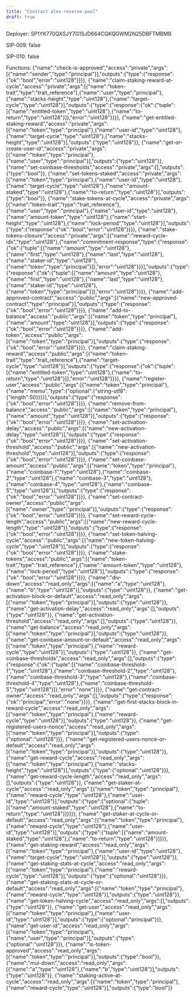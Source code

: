 ```yaml
---
title: "Contract alex-reserve-pool"
draft: true
---
```

Deployer: SP1YK770QXSJY7G1SJD664CQKQGWM2N25DBFTMBMB

SIP-009: false

SIP-010: false

Functions:
{"name":"check-is-approved","access":"private","args":[{"name":"sender","type":"principal"}],"outputs":{"type":{"response":{"ok":"bool","error":"uint128"}}}}, {"name":"claim-staking-reward-at-cycle","access":"private","args":[{"name":"token-trait","type":"trait_reference"},{"name":"user","type":"principal"},{"name":"stacks-height","type":"uint128"},{"name":"target-cycle","type":"uint128"}],"outputs":{"type":{"response":{"ok":{"tuple":[{"name":"entitled-token","type":"uint128"},{"name":"to-return","type":"uint128"}]},"error":"uint128"}}}}, {"name":"get-entitled-staking-reward","access":"private","args":[{"name":"token","type":"principal"},{"name":"user-id","type":"uint128"},{"name":"target-cycle","type":"uint128"},{"name":"stacks-height","type":"uint128"}],"outputs":{"type":"uint128"}}, {"name":"get-or-create-user-id","access":"private","args":[{"name":"token","type":"principal"},{"name":"user","type":"principal"}],"outputs":{"type":"uint128"}}, {"name":"set-coinbase-thresholds","access":"private","args":[],"outputs":{"type":"bool"}}, {"name":"set-tokens-staked","access":"private","args":[{"name":"token","type":"principal"},{"name":"user-id","type":"uint128"},{"name":"target-cycle","type":"uint128"},{"name":"amount-staked","type":"uint128"},{"name":"to-return","type":"uint128"}],"outputs":{"type":"bool"}}, {"name":"stake-tokens-at-cycle","access":"private","args":[{"name":"token-trait","type":"trait_reference"},{"name":"user","type":"principal"},{"name":"user-id","type":"uint128"},{"name":"amount-token","type":"uint128"},{"name":"start-height","type":"uint128"},{"name":"lock-period","type":"uint128"}],"outputs":{"type":{"response":{"ok":"bool","error":"uint128"}}}}, {"name":"stake-tokens-closure","access":"private","args":[{"name":"reward-cycle-idx","type":"uint128"},{"name":"commitment-response","type":{"response":{"ok":{"tuple":[{"name":"amount","type":"uint128"},{"name":"first","type":"uint128"},{"name":"last","type":"uint128"},{"name":"staker-id","type":"uint128"},{"name":"token","type":"principal"}]},"error":"uint128"}}}],"outputs":{"type":{"response":{"ok":{"tuple":[{"name":"amount","type":"uint128"},{"name":"first","type":"uint128"},{"name":"last","type":"uint128"},{"name":"staker-id","type":"uint128"},{"name":"token","type":"principal"}]},"error":"uint128"}}}}, {"name":"add-approved-contract","access":"public","args":[{"name":"new-approved-contract","type":"principal"}],"outputs":{"type":{"response":{"ok":"bool","error":"uint128"}}}}, {"name":"add-to-balance","access":"public","args":[{"name":"token","type":"principal"},{"name":"amount","type":"uint128"}],"outputs":{"type":{"response":{"ok":"bool","error":"uint128"}}}}, {"name":"add-token","access":"public","args":[{"name":"token","type":"principal"}],"outputs":{"type":{"response":{"ok":"bool","error":"uint128"}}}}, {"name":"claim-staking-reward","access":"public","args":[{"name":"token-trait","type":"trait_reference"},{"name":"target-cycle","type":"uint128"}],"outputs":{"type":{"response":{"ok":{"tuple":[{"name":"entitled-token","type":"uint128"},{"name":"to-return","type":"uint128"}]},"error":"uint128"}}}}, {"name":"register-user","access":"public","args":[{"name":"token","type":"principal"},{"name":"memo","type":{"optional":{"string-utf8":{"length":50}}}}],"outputs":{"type":{"response":{"ok":"bool","error":"uint128"}}}}, {"name":"remove-from-balance","access":"public","args":[{"name":"token","type":"principal"},{"name":"amount","type":"uint128"}],"outputs":{"type":{"response":{"ok":"bool","error":"uint128"}}}}, {"name":"set-activation-delay","access":"public","args":[{"name":"new-activation-delay","type":"uint128"}],"outputs":{"type":{"response":{"ok":"bool","error":"uint128"}}}}, {"name":"set-activation-threshold","access":"public","args":[{"name":"new-activation-threshold","type":"uint128"}],"outputs":{"type":{"response":{"ok":"bool","error":"uint128"}}}}, {"name":"set-coinbase-amount","access":"public","args":[{"name":"token","type":"principal"},{"name":"coinbase-1","type":"uint128"},{"name":"coinbase-2","type":"uint128"},{"name":"coinbase-3","type":"uint128"},{"name":"coinbase-4","type":"uint128"},{"name":"coinbase-5","type":"uint128"}],"outputs":{"type":{"response":{"ok":"bool","error":"uint128"}}}}, {"name":"set-contract-owner","access":"public","args":[{"name":"owner","type":"principal"}],"outputs":{"type":{"response":{"ok":"bool","error":"uint128"}}}}, {"name":"set-reward-cycle-length","access":"public","args":[{"name":"new-reward-cycle-length","type":"uint128"}],"outputs":{"type":{"response":{"ok":"bool","error":"uint128"}}}}, {"name":"set-token-halving-cycle","access":"public","args":[{"name":"new-token-halving-cycle","type":"uint128"}],"outputs":{"type":{"response":{"ok":"bool","error":"uint128"}}}}, {"name":"stake-tokens","access":"public","args":[{"name":"token-trait","type":"trait_reference"},{"name":"amount-token","type":"uint128"},{"name":"lock-period","type":"uint128"}],"outputs":{"type":{"response":{"ok":"bool","error":"uint128"}}}}, {"name":"div-down","access":"read_only","args":[{"name":"a","type":"uint128"},{"name":"b","type":"uint128"}],"outputs":{"type":"uint128"}}, {"name":"get-activation-block-or-default","access":"read_only","args":[{"name":"token","type":"principal"}],"outputs":{"type":"uint128"}}, {"name":"get-activation-delay","access":"read_only","args":[],"outputs":{"type":"uint128"}}, {"name":"get-activation-threshold","access":"read_only","args":[],"outputs":{"type":"uint128"}}, {"name":"get-balance","access":"read_only","args":[{"name":"token","type":"principal"}],"outputs":{"type":"uint128"}}, {"name":"get-coinbase-amount-or-default","access":"read_only","args":[{"name":"token","type":"principal"},{"name":"reward-cycle","type":"uint128"}],"outputs":{"type":"uint128"}}, {"name":"get-coinbase-thresholds","access":"read_only","args":[],"outputs":{"type":{"response":{"ok":{"tuple":[{"name":"coinbase-threshold-1","type":"uint128"},{"name":"coinbase-threshold-2","type":"uint128"},{"name":"coinbase-threshold-3","type":"uint128"},{"name":"coinbase-threshold-4","type":"uint128"},{"name":"coinbase-threshold-5","type":"uint128"}]},"error":"none"}}}}, {"name":"get-contract-owner","access":"read_only","args":[],"outputs":{"type":{"response":{"ok":"principal","error":"none"}}}}, {"name":"get-first-stacks-block-in-reward-cycle","access":"read_only","args":[{"name":"token","type":"principal"},{"name":"reward-cycle","type":"uint128"}],"outputs":{"type":"uint128"}}, {"name":"get-registered-users-nonce","access":"read_only","args":[{"name":"token","type":"principal"}],"outputs":{"type":{"optional":"uint128"}}}, {"name":"get-registered-users-nonce-or-default","access":"read_only","args":[{"name":"token","type":"principal"}],"outputs":{"type":"uint128"}}, {"name":"get-reward-cycle","access":"read_only","args":[{"name":"token","type":"principal"},{"name":"stacks-height","type":"uint128"}],"outputs":{"type":{"optional":"uint128"}}}, {"name":"get-reward-cycle-length","access":"read_only","args":[],"outputs":{"type":"uint128"}}, {"name":"get-staker-at-cycle","access":"read_only","args":[{"name":"token","type":"principal"},{"name":"reward-cycle","type":"uint128"},{"name":"user-id","type":"uint128"}],"outputs":{"type":{"optional":{"tuple":[{"name":"amount-staked","type":"uint128"},{"name":"to-return","type":"uint128"}]}}}}, {"name":"get-staker-at-cycle-or-default","access":"read_only","args":[{"name":"token","type":"principal"},{"name":"reward-cycle","type":"uint128"},{"name":"user-id","type":"uint128"}],"outputs":{"type":{"tuple":[{"name":"amount-staked","type":"uint128"},{"name":"to-return","type":"uint128"}]}}}, {"name":"get-staking-reward","access":"read_only","args":[{"name":"token","type":"principal"},{"name":"user-id","type":"uint128"},{"name":"target-cycle","type":"uint128"}],"outputs":{"type":"uint128"}}, {"name":"get-staking-stats-at-cycle","access":"read_only","args":[{"name":"token","type":"principal"},{"name":"reward-cycle","type":"uint128"}],"outputs":{"type":{"optional":"uint128"}}}, {"name":"get-staking-stats-at-cycle-or-default","access":"read_only","args":[{"name":"token","type":"principal"},{"name":"reward-cycle","type":"uint128"}],"outputs":{"type":"uint128"}}, {"name":"get-token-halving-cycle","access":"read_only","args":[],"outputs":{"type":"uint128"}}, {"name":"get-user","access":"read_only","args":[{"name":"token","type":"principal"},{"name":"user-id","type":"uint128"}],"outputs":{"type":{"optional":"principal"}}}, {"name":"get-user-id","access":"read_only","args":[{"name":"token","type":"principal"},{"name":"user","type":"principal"}],"outputs":{"type":{"optional":"uint128"}}}, {"name":"is-token-approved","access":"read_only","args":[{"name":"token","type":"principal"}],"outputs":{"type":"bool"}}, {"name":"mul-down","access":"read_only","args":[{"name":"a","type":"uint128"},{"name":"b","type":"uint128"}],"outputs":{"type":"uint128"}}, {"name":"staking-active-at-cycle","access":"read_only","args":[{"name":"token","type":"principal"},{"name":"reward-cycle","type":"uint128"}],"outputs":{"type":"bool"}}
